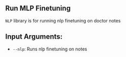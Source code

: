 ## Run MLP Finetuning
`NLP` library is for running nlp finetuning on doctor notes

## Input Arguments:
* `--nlp`: Runs nlp finetuning on notes